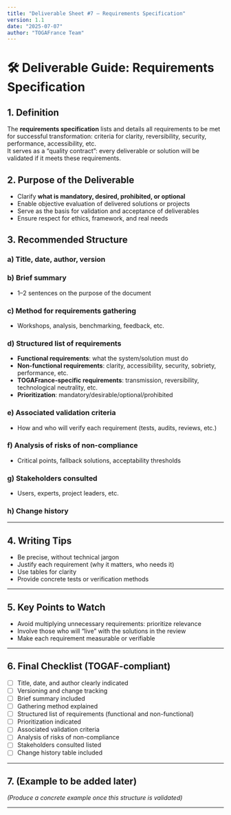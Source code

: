 ```yaml
---
title: "Deliverable Sheet #7 – Requirements Specification"
version: 1.1
date: "2025-07-07"
author: "TOGAFrance Team"
---
```


# 🛠️ Deliverable Guide: Requirements Specification

## 1. Definition

The **requirements specification** lists and details all requirements to be met for successful transformation: criteria for clarity, reversibility, security, performance, accessibility, etc.  
It serves as a “quality contract”: every deliverable or solution will be validated if it meets these requirements.

## 2. Purpose of the Deliverable

- Clarify **what is mandatory, desired, prohibited, or optional**
- Enable objective evaluation of delivered solutions or projects
- Serve as the basis for validation and acceptance of deliverables
- Ensure respect for ethics, framework, and real needs

## 3. Recommended Structure

### a) Title, date, author, version

### b) Brief summary

- 1–2 sentences on the purpose of the document

### c) Method for requirements gathering

- Workshops, analysis, benchmarking, feedback, etc.

### d) Structured list of requirements

- **Functional requirements**: what the system/solution must do
- **Non-functional requirements**: clarity, accessibility, security, sobriety, performance, etc.
- **TOGAFrance-specific requirements**: transmission, reversibility, technological neutrality, etc.
- **Prioritization**: mandatory/desirable/optional/prohibited

### e) Associated validation criteria

- How and who will verify each requirement (tests, audits, reviews, etc.)

### f) Analysis of risks of non-compliance

- Critical points, fallback solutions, acceptability thresholds

### g) Stakeholders consulted

- Users, experts, project leaders, etc.

### h) Change history

---

## 4. Writing Tips

- Be precise, without technical jargon
- Justify each requirement (why it matters, who needs it)
- Use tables for clarity
- Provide concrete tests or verification methods

---

## 5. Key Points to Watch

- Avoid multiplying unnecessary requirements: prioritize relevance
- Involve those who will “live” with the solutions in the review
- Make each requirement measurable or verifiable

---

## 6. Final Checklist (TOGAF-compliant)

- [ ] Title, date, and author clearly indicated
- [ ] Versioning and change tracking
- [ ] Brief summary included
- [ ] Gathering method explained
- [ ] Structured list of requirements (functional and non-functional)
- [ ] Prioritization indicated
- [ ] Associated validation criteria
- [ ] Analysis of risks of non-compliance
- [ ] Stakeholders consulted listed
- [ ] Change history table included

---

## 7. (Example to be added later)

_(Produce a concrete example once this structure is validated)_

---
